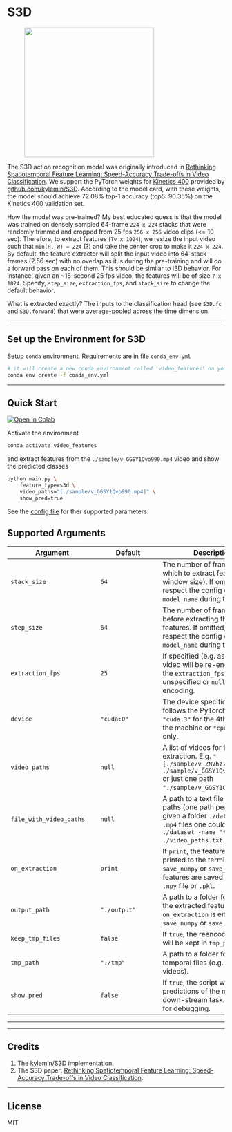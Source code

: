 # S3D

<figure>
  <img src="../../_assets/s3d.png" width="300" />
</figure>

The S3D action recognition model was originally introduced in
[Rethinking Spatiotemporal Feature Learning: Speed-Accuracy Trade-offs in Video Classification](https://arxiv.org/abs/1712.04851).
We support the PyTorch weights for [Kinetics 400](https://deepmind.com/research/open-source/kinetics) provided by
[github.com/kylemin/S3D](https://github.com/kylemin/S3D/commit/098fd72a00186574a316af6af97957c6d7be80a0).
According to the model card, with these weights, the model should achieve 72.08% top-1 accuracy (top5: 90.35%)
on the Kinetics 400 validation set.

How the model was pre-trained?
My best educated guess is that the model was trained on densely sampled 64-frame `224 x 224` stacks
that were randomly trimmed and cropped from 25 fps `256 x 256` video clips (<= 10 sec).
Therefore, to extract features (`Tv x 1024`), we resize the input video such that `min(H, W) = 224` (?)
and take the center crop to make it `224 x 224`.
By default, the feature extractor will split the input video into 64-stack frames (2.56 sec) with no overlap
as it is during the pre-training and will do a forward pass on each of them.
This should be similar to I3D behavior.
For instance, given an ~18-second 25 fps video, the features will be of size `7 x 1024`.
Specify, `step_size`, `extraction_fps`, and `stack_size` to change the default behavior.

What is extracted exactly?
The inputs to the classification head (see `S3D.fc` and `S3D.forward`) that were average-pooled
across the time dimension.


---

## Set up the Environment for S3D
Setup `conda` environment. Requirements are in file `conda_env.yml`
```bash
# it will create a new conda environment called 'video_features' on your machine
conda env create -f conda_env.yml
```

---

## Quick Start

[![Open In Colab](https://colab.research.google.com/assets/colab-badge.svg)](https://colab.research.google.com/drive/1HUlYcOJf_dArOcAaR9jaQHuM5CAZiNZc?usp=sharing)

Activate the environment
```bash
conda activate video_features
```

and extract features from the `./sample/v_GGSY1Qvo990.mp4` video and show the predicted classes
```bash
python main.py \
    feature_type=s3d \
    video_paths="[./sample/v_GGSY1Qvo990.mp4]" \
    show_pred=true
```

See the [config file](https://github.com/v-iashin/video_features/blob/master/configs/s3d.yml) for
ther supported parameters.

## Supported Arguments

<!-- the <div> makes columns wider -->
| <div style="width: 12em">Argument</div> | <div style="width: 8em">Default</div> | Description                                                                                                                                                                      |
| --------------------------------------- | ------------------------------------- | -------------------------------------------------------------------------------------------------------------------------------------------------------------------------------- |
| `stack_size`                            | `64`                                  | The number of frames from which to extract features (or window size). If omitted, it will respect the config of `model_name` during training.                                    |
| `step_size`                             | `64`                                  | The number of frames to step before extracting the next features. If omitted, it will respect the config of `model_name` during training.                                        |
| `extraction_fps`                        | `25`                                  | If specified (e.g. as `5`), the video will be re-encoded to the `extraction_fps` fps. Leave unspecified or `null` to skip re-encoding.                                           |
| `device`                                | `"cuda:0"`                            | The device specification. It follows the PyTorch style. Use `"cuda:3"` for the 4th GPU on the machine or `"cpu"` for CPU-only.                                                   |
| `video_paths`                           | `null`                                | A list of videos for feature extraction. E.g. `"[./sample/v_ZNVhz7ctTq0.mp4, ./sample/v_GGSY1Qvo990.mp4]"` or just one path `"./sample/v_GGSY1Qvo990.mp4"`.                      |
| `file_with_video_paths`                 | `null`                                | A path to a text file with video paths (one path per line). Hint: given a folder `./dataset` with `.mp4` files one could use: `find ./dataset -name "*mp4" > ./video_paths.txt`. |
| `on_extraction`                         | `print`                               | If `print`, the features are printed to the terminal. If `save_numpy` or `save_pickle`, the features are saved to either `.npy` file or `.pkl`.                                  |
| `output_path`                           | `"./output"`                          | A path to a folder for storing the extracted features (if `on_extraction` is either `save_numpy` or `save_pickle`).                                                              |
| `keep_tmp_files`                        | `false`                               | If `true`, the reencoded videos will be kept in `tmp_path`.                                                                                                                      |
| `tmp_path`                              | `"./tmp"`                             | A path to a folder for storing temporal files (e.g. reencoded videos).                                                                                                           |
| `show_pred`                             | `false`                               | If `true`, the script will print the predictions of the model on a down-stream task. It is useful for debugging.                                                                 |

---

---

## Credits
1. The [kylemin/S3D](https://github.com/kylemin/S3D/commit/098fd72a00186574a316af6af97957c6d7be80a0) implementation.
2. The S3D paper: [Rethinking Spatiotemporal Feature Learning: Speed-Accuracy Trade-offs in Video Classification](https://arxiv.org/abs/1712.04851).

---

## License
MIT
